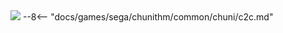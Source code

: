 <img class="header-logo" src="/img/sega/chunithm/paradiselost/logo.webp">
--8<-- "docs/games/sega/chunithm/common/chuni/c2c.md"